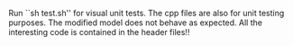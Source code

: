Run ``sh test.sh'' for visual unit tests. The cpp files are also for unit testing purposes. The modified model does not behave as expected. All the interesting code is contained in the header files!!
